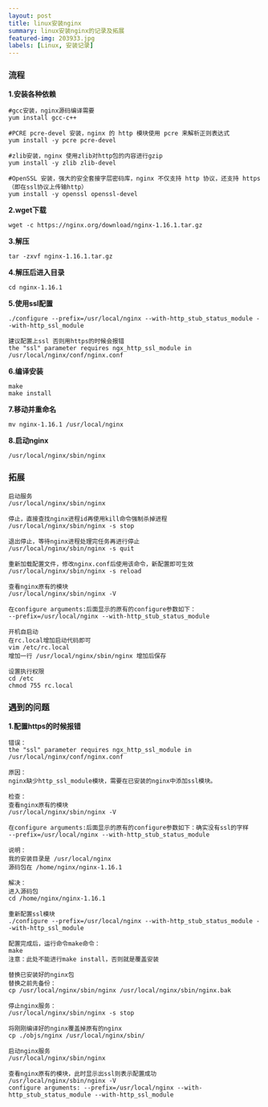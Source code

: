 ```yaml
---
layout: post
title: linux安装nginx
summary: linux安装nginx的记录及拓展
featured-img: 203933.jpg
labels: [Linux, 安装记录]
---
```


### 流程

**1.安装各种依赖**
```no-highlight
#gcc安装，nginx源码编译需要
yum install gcc-c++

#PCRE pcre-devel 安装，nginx 的 http 模块使用 pcre 来解析正则表达式
yum install -y pcre pcre-devel

#zlib安装，nginx 使用zlib对http包的内容进行gzip
yum install -y zlib zlib-devel

#OpenSSL 安装，强大的安全套接字层密码库，nginx 不仅支持 http 协议，还支持 https（即在ssl协议上传输http）
yum install -y openssl openssl-devel
```

**2.wget下载**
```no-highlight
wget -c https://nginx.org/download/nginx-1.16.1.tar.gz
```

**3.解压**
```no-highlight
tar -zxvf nginx-1.16.1.tar.gz
```

**4.解压后进入目录**
```no-highlight
cd nginx-1.16.1
```

**5.使用ssl配置**
```no-highlight
./configure --prefix=/usr/local/nginx --with-http_stub_status_module --with-http_ssl_module

建议配置上ssl 否则用https的时候会报错
the "ssl" parameter requires ngx_http_ssl_module in /usr/local/nginx/conf/nginx.conf
```

**6.编译安装**
```no-highlight
make
make install
```

**7.移动并重命名**
```no-highlight
mv nginx-1.16.1 /usr/local/nginx
```

**8.启动nginx**
```no-highlight
/usr/local/nginx/sbin/nginx
```

### 拓展

```no-highlight
启动服务
/usr/local/nginx/sbin/nginx
```

```no-highlight
停止，直接查找nginx进程id再使用kill命令强制杀掉进程
/usr/local/nginx/sbin/nginx -s stop

退出停止，等待nginx进程处理完任务再进行停止
/usr/local/nginx/sbin/nginx -s quit
```

```no-highlight
重新加载配置文件，修改nginx.conf后使用该命令，新配置即可生效
/usr/local/nginx/sbin/nginx -s reload
```

```no-highlight
查看nginx原有的模块
/usr/local/nginx/sbin/nginx -V

在configure arguments:后面显示的原有的configure参数如下：
--prefix=/usr/local/nginx --with-http_stub_status_module
```

```no-highlight
开机自启动
在rc.local增加启动代码即可
vim /etc/rc.local
增加一行 /usr/local/nginx/sbin/nginx 增加后保存

设置执行权限
cd /etc
chmod 755 rc.local
```


### 遇到的问题
**1.配置https的时候报错**
```no-highlight
错误：
the "ssl" parameter requires ngx_http_ssl_module in /usr/local/nginx/conf/nginx.conf

原因：
nginx缺少http_ssl_module模块，需要在已安装的nginx中添加ssl模块。

检查：
查看nginx原有的模块
/usr/local/nginx/sbin/nginx -V

在configure arguments:后面显示的原有的configure参数如下：确实没有ssl的字样
--prefix=/usr/local/nginx --with-http_stub_status_module

说明：
我的安装目录是 /usr/local/nginx
源码包在 /home/nginx/nginx-1.16.1

解决：
进入源码包
cd /home/nginx/nginx-1.16.1

重新配置ssl模块
./configure --prefix=/usr/local/nginx --with-http_stub_status_module --with-http_ssl_module

配置完成后，运行命令make命令：
make
注意：此处不能进行make install，否则就是覆盖安装

替换已安装好的nginx包
替换之前先备份：
cp /usr/local/nginx/sbin/nginx /usr/local/nginx/sbin/nginx.bak

停止nginx服务：
/usr/local/nginx/sbin/nginx -s stop

将刚刚编译好的nginx覆盖掉原有的nginx
cp ./objs/nginx /usr/local/nginx/sbin/

启动nginx服务
/usr/local/nginx/sbin/nginx

查看nginx原有的模块，此时显示出ssl则表示配置成功
/usr/local/nginx/sbin/nginx -V
configure arguments: --prefix=/usr/local/nginx --with-http_stub_status_module --with-http_ssl_module
```